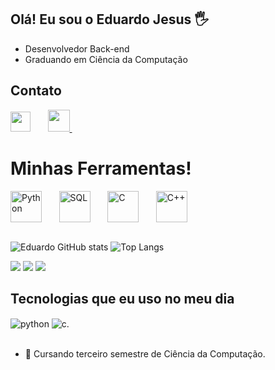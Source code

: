 ## Olá! Eu sou o Eduardo Jesus 🖐️

- Desenvolvedor Back-end
- Graduando em Ciência da Computação

<h2>Contato</h2>

<a href="https://www.linkedin.com/in/eduardojesusperes/"><img width="32px" src="https://i.imgur.com/AcHYLap.png" /></a>
  &#8287;&#8287;&#8287;&#8287;&#8287;
   <a href="https://www.instagram.com/eduardojezus/">
     <img width="35px" src="https://i.imgur.com/6BYHKps.png" />
   </a>
     &#8287;&#8287;&#8287;&#8287;&#8287;
   </a>
 </div>

</div>

<div>
<h1>Minhas Ferramentas!</h1>
<div>
<img align="center" alt="Python" height="50" width"50" src="https://cdn.jsdelivr.net/gh/devicons/devicon@latest/icons/python/python-original.svg" />
  &#8287;&#8287;&#8287;&#8287;&#8287;
<img align="center" alt="SQL" height="50" width"50" src="https://cdn.jsdelivr.net/gh/devicons/devicon@latest/icons/azuresqldatabase/azuresqldatabase-original.svg" />
  &#8287;&#8287;&#8287;&#8287;&#8287;
<img align="center" alt="C" height="50" width"50" src="https://cdn.jsdelivr.net/gh/devicons/devicon@latest/icons/c/c-original.svg" />
  &#8287;&#8287;&#8287;&#8287;&#8287;
<img align="center" alt="C++" height="50" width"50" src="https://cdn.jsdelivr.net/gh/devicons/devicon@latest/icons/cplusplus/cplusplus-original.svg" />
  &#8287;&#8287;&#8287;&#8287;&#8287;
<link rel="stylesheet" type='text/css' href="https://cdn.jsdelivr.net/gh/devicons/devicon@latest/devicon.min.css" />
<i class="devicon-azuresqldatabase-plain colored"></i>
  &#8287;&#8287;&#8287;&#8287;&#8287;  
</div style="display: inline_block"><br>

![Eduardo GitHub stats](https://github-readme-stats.vercel.app/api?username=EdwJezus&show_icons=true&theme=github-dark&count_private=true)
![Top Langs](https://github-readme-stats.vercel.app/api/top-langs/?username=EdwJezus&layout=compact&theme=github-dark)

<div> 
  <a href = "mailto:eduuhjesus14@gmail.com"><img src="https://img.shields.io/badge/-Gmail-%23333?style=for-the-badge&logo=gmail&logoColor=white" target="_blank"></a>
  <a href="https://www.linkedin.com/in/eduardo-jesus-932342268" target="_blank"><img src="https://img.shields.io/badge/-LinkedIn-%230077B5?style=for-the-badge&logo=linkedin&logoColor=white" target="_blank"></a> 
  <a href="https://replit.com/@EduardoJezus" target="_blank"><img src="https://img.shields.io/badge/replit-667881?style=for-the-badge&logo=replit&logoColor=white" target="_blank"></a> 
</div>

## Tecnologias que eu uso no meu dia
<div style="display: inline_block">
  
  <img align="center" alt="python" src="https://img.shields.io/badge/Python-3776AB?style=for-the-badge&logo=python&logoColor=white" />
  <img align="center" alt="c." src="https://img.shields.io/badge/C-00599C?style=for-the-badge&logo=c&logoColor=white" />
  
</div><br/>

- 📒 Cursando terceiro semestre de Ciência da Computação.
